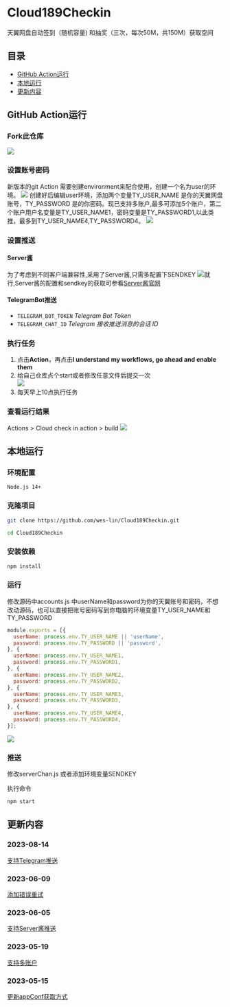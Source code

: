 # Cloud189Checkin
天翼网盘自动签到（随机容量) 和抽奖（三次，每次50M，共150M）获取空间  
## **目录**
- [GitHub Action运行](#GitHubAction运行)
- [本地运行](#本地运行)
- [更新内容](#更新内容)

## GitHub Action运行
### Fork此仓库
![](https://cdn.jsdelivr.net/gh/wes-lin/Cloud189Checkin/image/fork.png)
### 设置账号密码
新版本的git Action 需要创建environment来配合使用，创建一个名为user的环境。
![](https://cdn.jsdelivr.net/gh/wes-lin/Cloud189Checkin/image/env.png)
创建好后编辑user环境，添加两个变量TY_USER_NAME 是你的天翼网盘账号，TY_PASSWORD 是的你密码。现已支持多账户,最多可添加5个账户，第二个账户用户名变量是TY_USER_NAME1，密码变量是TY_PASSWORD1,以此类推，最多到TY_USER_NAME4,TY_PASSWORD4。
![](https://cdn.jsdelivr.net/gh/wes-lin/Cloud189Checkin/image/account.jpg)
### 设置推送
#### Server酱
为了考虑到不同客户端兼容性,采用了Server酱,只需多配置下SENDKEY
![](https://cdn.jsdelivr.net/gh/wes-lin/Cloud189Checkin/image/push.png)就行,Server酱的配置和sendkey的获取可参看[Server酱官网](https://sct.ftqq.com/)
#### TelegramBot推送
- `TELEGRAM_BOT_TOKEN` *Telegram Bot Token*
- `TELEGRAM_CHAT_ID` *Telegram 接收推送消息的会话 ID*
### 执行任务
1. 点击**Action**，再点击**I understand my workflows, go ahead and enable them**  
2. 给自己仓库点个start或者修改任意文件后提交一次  
![](http://tu.yaohuo.me/imgs/2020/06/34ca160c972b9927.png)
3. 每天早上10点执行任务

### 查看运行结果
Actions > Cloud check in action > build
![](https://cdn.jsdelivr.net/gh/wes-lin/Cloud189Checkin/image/action.png)

## 本地运行
### 环境配置 
```
Node.js 14+
```
### 克隆项目
```bash
git clone https://github.com/wes-lin/Cloud189Checkin.git
```
```bash
cd Cloud189Checkin
```
### 安装依赖
```bash
npm install
```
### 运行
​修改源码中accounts.js 中userName和password为你的天翼账号和密码，不想改动源码，也可以直接把账号密码写到你电脑的环境变量TY_USER_NAME和TY_PASSWORD
``` javascript
module.exports = [{
  userName: process.env.TY_USER_NAME || 'userName',
  password: process.env.TY_PASSWORD || 'password',
}, {
  userName: process.env.TY_USER_NAME1,
  password: process.env.TY_PASSWORD1,
}, {
  userName: process.env.TY_USER_NAME2,
  password: process.env.TY_PASSWORD2,
}, {
  userName: process.env.TY_USER_NAME3,
  password: process.env.TY_PASSWORD3,
}, {
  userName: process.env.TY_USER_NAME4,
  password: process.env.TY_PASSWORD4,
}];
```
![](https://cdn.jsdelivr.net/gh/wes-lin/Cloud189Checkin/image/local.png)

### 推送
修改serverChan.js 或者添加环境变量SENDKEY

执行命令
``` bash
npm start
```

## 更新内容  

### 2023-08-14
[支持Telegram推送](https://github.com/wes-lin/Cloud189Checkin/pull/18)
### 2023-06-09
[添加错误重试](https://github.com/wes-lin/Cloud189Checkin/issues/14)
### 2023-06-05
[支持Server酱推送](https://github.com/wes-lin/Cloud189Checkin/issues/8)
### 2023-05-19
[支持多账户](https://github.com/wes-lin/Cloud189Checkin/issues/7)
### 2023-05-15
[更新appConf获取方式](https://github.com/wes-lin/Cloud189Checkin/issues/5)
